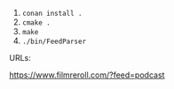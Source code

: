 1. `conan install .`
2. `cmake .`
3. `make`
4. `./bin/FeedParser`

URLs:

https://www.filmreroll.com/?feed=podcast